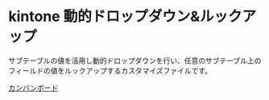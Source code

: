 # kintone 動的ドロップダウン&ルックアップ

サブテーブルの値を活用し動的ドロップダウンを行い、任意のサブテーブル上のフィールドの値をルックアップするカスタマイズファイルです。

[カンバンボード](https://github.com/users/nishikawa-r/projects/3/views/1?layout=board)
